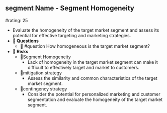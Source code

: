 ## segment Name - Segment Homogeneity
#rating: 25
- Evaluate the homogeneity of the target market segment and assess its potential for effective targeting and marketing strategies.
- **💭 Questions**
  - 💭 #question How homogeneous is the target market segment?
- **🚨 Risks**
  - 🚨Segment Homogeneity
    - Lack of homogeneity in the target market segment can make it difficult to effectively target and market to customers.
  - 🚨mitigation strategy
    - Assess the similarity and common characteristics of the target market segment.
  - 🚨contingency strategy
    - Consider the potential for personalized marketing and customer segmentation and evaluate the homogeneity of the target market segment.


